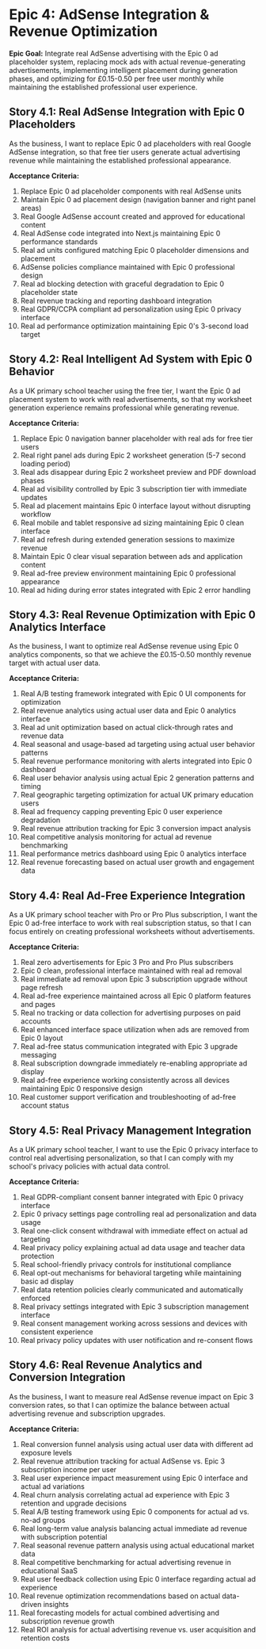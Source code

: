 # Epic 4: AdSense Integration & Revenue Optimization

**Epic Goal:** Integrate real AdSense advertising with the Epic 0 ad placeholder system, replacing mock ads with actual revenue-generating advertisements, implementing intelligent placement during generation phases, and optimizing for £0.15-0.50 per free user monthly while maintaining the established professional user experience.

## Story 4.1: Real AdSense Integration with Epic 0 Placeholders

As the business,
I want to replace Epic 0 ad placeholders with real Google AdSense integration,
so that free tier users generate actual advertising revenue while maintaining the established professional appearance.

**Acceptance Criteria:**
1. Replace Epic 0 ad placeholder components with real AdSense units
2. Maintain Epic 0 ad placement design (navigation banner and right panel areas)
3. Real Google AdSense account created and approved for educational content
4. Real AdSense code integrated into Next.js maintaining Epic 0 performance standards
5. Real ad units configured matching Epic 0 placeholder dimensions and placement
6. AdSense policies compliance maintained with Epic 0 professional design
7. Real ad blocking detection with graceful degradation to Epic 0 placeholder state
8. Real revenue tracking and reporting dashboard integration
9. Real GDPR/CCPA compliant ad personalization using Epic 0 privacy interface
10. Real ad performance optimization maintaining Epic 0's 3-second load target

## Story 4.2: Real Intelligent Ad System with Epic 0 Behavior

As a UK primary school teacher using the free tier,
I want the Epic 0 ad placement system to work with real advertisements,
so that my worksheet generation experience remains professional while generating revenue.

**Acceptance Criteria:**
1. Replace Epic 0 navigation banner placeholder with real ads for free tier users
2. Real right panel ads during Epic 2 worksheet generation (5-7 second loading period)
3. Real ads disappear during Epic 2 worksheet preview and PDF download phases
4. Real ad visibility controlled by Epic 3 subscription tier with immediate updates
5. Real ad placement maintains Epic 0 interface layout without disrupting workflow
6. Real mobile and tablet responsive ad sizing maintaining Epic 0 clean interface
7. Real ad refresh during extended generation sessions to maximize revenue
8. Maintain Epic 0 clear visual separation between ads and application content
9. Real ad-free preview environment maintaining Epic 0 professional appearance
10. Real ad hiding during error states integrated with Epic 2 error handling

## Story 4.3: Real Revenue Optimization with Epic 0 Analytics Interface

As the business,
I want to optimize real AdSense revenue using Epic 0 analytics components,
so that we achieve the £0.15-0.50 monthly revenue target with actual user data.

**Acceptance Criteria:**
1. Real A/B testing framework integrated with Epic 0 UI components for optimization
2. Real revenue analytics using actual user data and Epic 0 analytics interface
3. Real ad unit optimization based on actual click-through rates and revenue data
4. Real seasonal and usage-based ad targeting using actual user behavior patterns
5. Real revenue performance monitoring with alerts integrated into Epic 0 dashboard
6. Real user behavior analysis using actual Epic 2 generation patterns and timing
7. Real geographic targeting optimization for actual UK primary education users
8. Real ad frequency capping preventing Epic 0 user experience degradation
9. Real revenue attribution tracking for Epic 3 conversion impact analysis
10. Real competitive analysis monitoring for actual ad revenue benchmarking
11. Real performance metrics dashboard using Epic 0 analytics interface
12. Real revenue forecasting based on actual user growth and engagement data

## Story 4.4: Real Ad-Free Experience Integration

As a UK primary school teacher with Pro or Pro Plus subscription,
I want the Epic 0 ad-free interface to work with real subscription status,
so that I can focus entirely on creating professional worksheets without advertisements.

**Acceptance Criteria:**
1. Real zero advertisements for Epic 3 Pro and Pro Plus subscribers
2. Epic 0 clean, professional interface maintained with real ad removal
3. Real immediate ad removal upon Epic 3 subscription upgrade without page refresh
4. Real ad-free experience maintained across all Epic 0 platform features and pages
5. Real no tracking or data collection for advertising purposes on paid accounts
6. Real enhanced interface space utilization when ads are removed from Epic 0 layout
7. Real ad-free status communication integrated with Epic 3 upgrade messaging
8. Real subscription downgrade immediately re-enabling appropriate ad display
9. Real ad-free experience working consistently across all devices maintaining Epic 0 responsive design
10. Real customer support verification and troubleshooting of ad-free account status

## Story 4.5: Real Privacy Management Integration

As a UK primary school teacher,
I want to use the Epic 0 privacy interface to control real advertising personalization,
so that I can comply with my school's privacy policies with actual data control.

**Acceptance Criteria:**
1. Real GDPR-compliant consent banner integrated with Epic 0 privacy interface
2. Epic 0 privacy settings page controlling real ad personalization and data usage
3. Real one-click consent withdrawal with immediate effect on actual ad targeting
4. Real privacy policy explaining actual ad data usage and teacher data protection
5. Real school-friendly privacy controls for institutional compliance
6. Real opt-out mechanisms for behavioral targeting while maintaining basic ad display
7. Real data retention policies clearly communicated and automatically enforced
8. Real privacy settings integrated with Epic 3 subscription management interface
9. Real consent management working across sessions and devices with consistent experience
10. Real privacy policy updates with user notification and re-consent flows

## Story 4.6: Real Revenue Analytics and Conversion Integration

As the business,
I want to measure real AdSense revenue impact on Epic 3 conversion rates,
so that I can optimize the balance between actual advertising revenue and subscription upgrades.

**Acceptance Criteria:**
1. Real conversion funnel analysis using actual user data with different ad exposure levels
2. Real revenue attribution tracking for actual AdSense vs. Epic 3 subscription income per user
3. Real user experience impact measurement using Epic 0 interface and actual ad variations
4. Real churn analysis correlating actual ad experience with Epic 3 retention and upgrade decisions
5. Real A/B testing framework using Epic 0 components for actual ad vs. no-ad groups
6. Real long-term value analysis balancing actual immediate ad revenue with subscription potential
7. Real seasonal revenue pattern analysis using actual educational market data
8. Real competitive benchmarking for actual advertising revenue in educational SaaS
9. Real user feedback collection using Epic 0 interface regarding actual ad experience
10. Real revenue optimization recommendations based on actual data-driven insights
11. Real forecasting models for actual combined advertising and subscription revenue growth
12. Real ROI analysis for actual advertising revenue vs. user acquisition and retention costs